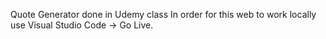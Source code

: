 Quote Generator done in Udemy class
In order for this web to work locally use Visual Studio Code -> Go Live.
